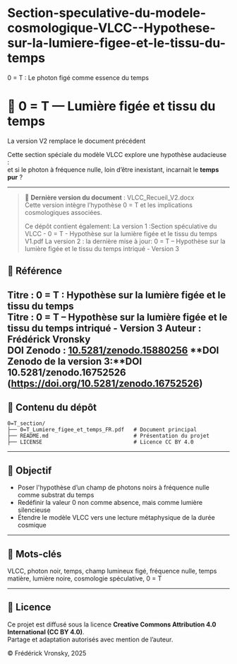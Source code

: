 # Section-speculative-du-modele-cosmologique-VLCC--Hypothese-sur-la-lumiere-figee-et-le-tissu-du-temps
0 = T : Le photon figé comme essence du temps
# 🌌 0 = T — Lumière figée et tissu du temps
La version V2 remplace le document précédent

Cette section spéciale du modèle VLCC explore une hypothèse audacieuse :  
et si le photon à fréquence nulle, loin d’être inexistant, incarnait le **temps pur** ?

---
> 📌 **Dernière version du document** : VLCC_Recueil_V2.docx  
> Cette version intègre l’hypothèse 0 = T et les implications cosmologiques associées.
>
> Ce dépôt contient également:
> La version 1 :Section spéculative du VLCC - 0 = T - Hypothèse sur la lumière figée et le tissu du temps V1.pdf
> La version 2 :
> la dernière mise à jour: 0 = T – Hypothèse sur la lumière figée et le tissu du temps intriqué - Version 3

## 📘 Référence

**Titre :** 0 = T : Hypothèse sur la lumière figée et le tissu du temps  
**Titre :** 0 = T – Hypothèse sur la lumière figée et le tissu du temps intriqué - Version 3
**Auteur :** Frédérick Vronsky  
**DOI Zenodo :** [10.5281/zenodo.15880256](https://doi.org/10.5281/zenodo.15880256)
**DOI Zenodo de la version 3:**DOI 10.5281/zenodo.16752526 (https://doi.org/10.5281/zenodo.16752526)
---

## 📂 Contenu du dépôt

```
0=T_section/
├── 0=T_Lumiere_figee_et_temps_FR.pdf   # Document principal
├── README.md                           # Présentation du projet
├── LICENSE                             # Licence CC BY 4.0
```

---

## 🎯 Objectif

- Poser l'hypothèse d’un champ de photons noirs à fréquence nulle comme substrat du temps
- Redéfinir la valeur 0 non comme absence, mais comme lumière silencieuse
- Étendre le modèle VLCC vers une lecture métaphysique de la durée cosmique

---

## 🔑 Mots-clés

VLCC, photon noir, temps, champ lumineux figé, fréquence nulle, temps matière, lumière noire, cosmologie spéculative, 0 = T

---

## 📜 Licence

Ce projet est diffusé sous la licence **Creative Commons Attribution 4.0 International (CC BY 4.0)**.  
Partage et adaptation autorisés avec mention de l’auteur.

© Frédérick Vronsky, 2025
